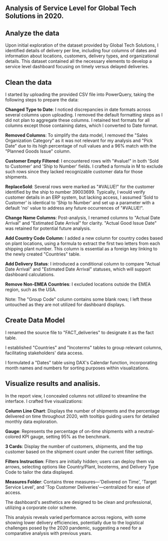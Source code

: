 ## Analysis of Service Level for Global Tech Solutions in 2020.

## Analyze the data

Upon initial exploration of the dataset provided by Global Tech Solutions, I identified details of delivery per line, including four columns of dates and information about locations, customers, delivery types, and organizational details. This dataset contained all the necessary elements to develop a service level dashboard focusing on timely versus delayed deliveries.

## Clean the data

I started by uploading the provided CSV file into PowerQuery, taking the following steps to prepare the data:

**Changed Type to Date**: I noticed discrepancies in date formats across several columns upon uploading. I removed the default formatting steps as I did not plan to aggregate these columns. I retained text formats for all columns except those containing dates, which I converted to Date format.

**Removed Columns**: To simplify the data model, I removed the "Sales Organization Category" as it was not relevant for my analysis and "Pick Date" due to its high percentage of null values and a 96% match with the "Planned Goods Issue" column.

**Customer Empty Filtered**: I encountered rows with "#value!" in both 'Sold to Customer' and 'Ship to Number' fields. I crafted a formula in M to exclude such rows since they lacked recognizable customer data for those shipments.

**ReplaceSold**: Several rows were marked as "#VALUE!" for the customer identified by the ship to number 39003699. Typically, I would verify customer details in an ERP system, but lacking access, I assumed 'Sold to Customer' is identical to 'Ship to Number' and set up a parameter with a default 'no' value to address any future occurrences of "#VALUE!".

**Change Name Columns**: Post-analysis, I renamed columns to "Actual Date Arrival" and "Estimated Date Arrival" for clarity. "Actual Good Issue Date" was retained for potential future analysis.

**Add Country Code Column**: I added a new column for country codes based on plant locations, using a formula to extract the first two letters from each shipping plant number. This column is essential as a foreign key linking to the newly created "Countries" table.

**Add Delivery Status**: I introduced a conditional column to compare "Actual Date Arrival" and "Estimated Date Arrival" statuses, which will support dashboard calculations.

**Remove Non-EMEA Countries**: I excluded locations outside the EMEA region, such as the USA.

Note: The "Group Code" column contains some blank rows; I left these untouched as they are not utilized for dashboard displays.

## Create Data Model

I renamed the source file to "FACT_deliveries" to designate it as the fact table.

I established "Countries" and "Incoterms" tables to group relevant columns, facilitating stakeholders' data access.

I formulated a "Dates" table using DAX's Calendar function, incorporating month names and numbers for sorting purposes within visualizations.

## Visualize results and analisis.

In the report view, I concealed columns not utilized to streamline the interface. I crafted five visualizations:

**Column Line Chart**: Displays the number of shipments and the percentage delivered on time throughout 2020, with tooltips guiding users for detailed monthly data exploration.

**Gauge**: Represents the percentage of on-time shipments with a neutral-colored KPI gauge, setting 95% as the benchmark.

**3 Cards**: Display the number of customers, shipments, and the top customer based on the shipment count under the current filter settings.

**Filters Instruction**: Filters are initially hidden; users can deploy them via arrows, selecting options like Country/Plant, Incoterms, and Delivery Type Code to tailor the data displayed.

**Measures Folder**: Contains three measures—'Delivered on Time', 'Target Service Level', and 'Top Customer Deliveries'—centralized for ease of access.

The dashboard's aesthetics are designed to be clean and professional, utilizing a corporate color scheme.

This analysis reveals varied performance across regions, with some showing lower delivery efficiencies, potentially due to the logistical challenges posed by the 2020 pandemic, suggesting a need for a comparative analysis with previous years.
